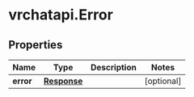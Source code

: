 # vrchatapi.Error

## Properties

Name | Type | Description | Notes
------------ | ------------- | ------------- | -------------
**error** | [**Response**](Response.md) |  | [optional] 


